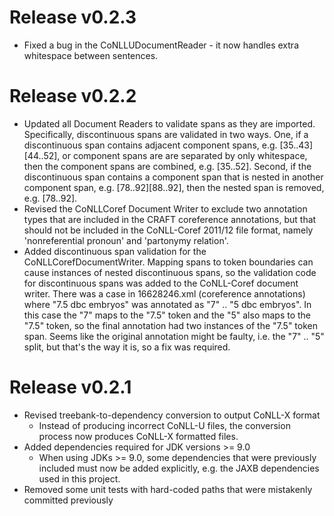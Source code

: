 # Release v0.2.3
* Fixed a bug in the CoNLLUDocumentReader - it now handles extra whitespace between sentences.

# Release v0.2.2

* Updated all Document Readers to validate spans as they are imported. Specifically, discontinuous spans are validated in two ways. One, if a discontinuous span contains adjacent component spans, e.g. \[35..43\]\[44..52\], or component spans are are separated by only whitespace, then the component spans are combined, e.g. \[35..52\]. Second, if the discontinuous span contains a component span that is nested in another component span, e.g. \[78..92\]\[88..92\], then the nested span is removed, e.g. \[78..92\].
* Revised the CoNLLCoref Document Writer to exclude two annotation types that are included in the CRAFT coreference annotations, but that should not be included in the CoNLL-Coref 2011/12 file format, namely 'nonreferential pronoun' and 'partonymy relation'.
* Added discontinuous span validation for the CoNLLCorefDocumentWriter. Mapping spans to token boundaries can cause instances of nested discontinuous spans, so the validation code for discontinuous spans was added to the CoNLL-Coref document writer. There was a case in 16628246.xml (coreference annotations) where "7.5 dbc embryos" was annotated as "7" .. "5 dbc embryos". In this case the "7" maps to the "7.5" token and the "5" also maps to the "7.5" token, so the final annotation had two instances of the "7.5" token span. Seems like the original annotation might be faulty, i.e. the "7" .. "5" split, but that's the way it is, so a fix was required.

# Release v0.2.1

* Revised treebank-to-dependency conversion to output CoNLL-X format
  * Instead of producing incorrect CoNLL-U files, the conversion process now produces CoNLL-X formatted files.
* Added dependencies required for JDK versions >= 9.0
  * When using JDKs >= 9.0, some dependencies that were previously included must now be added explicitly, e.g. the JAXB dependencies used in this project.
* Removed some unit tests with hard-coded paths that were mistakenly committed previously